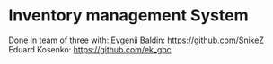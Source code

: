 # Inventory management System
Done in team of three with:
Evgenii Baldin: https://github.com/SnikeZ
Eduard Kosenko: https://github.com/ek_gbc
